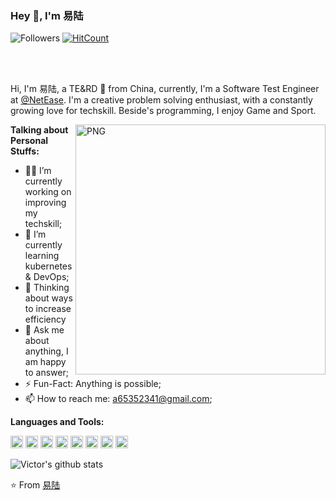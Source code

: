 ### Hey 👋, I'm 易陆

![Followers](https://img.shields.io/github/followers/yili1992?label=Follw&style=social)
[![HitCount](http://hits.dwyl.com/yili1992/yili1992.svg)](http://hits.dwyl.com/yili1992/yili1992)

<br />
<br />

Hi, I'm 易陆, a TE&RD  🚀 from China, currently, I'm a Software Test Engineer at️ [@NetEase](https://fuxi.163.com/). I'm a creative problem solving enthusiast, with a constantly growing love for techskill. Beside's programming, I enjoy Game and Sport.

  <img align="right" alt="PNG" width="400" height="400" src="https://s1.ax1x.com/2020/07/16/UB6CjJ.png" />

**Talking about Personal Stuffs:**

- 👨‍💻 I’m currently working on improving my techskill;
- 🌱 I’m currently learning kubernetes & DevOps; 
- 🤔 Thinking about ways to increase efficiency
- 💬 Ask me about anything, I am happy to answer;
- ⚡️ Fun-Fact: Anything is possible;
- 📫 How to reach me: a65352341@gmail.com;

**Languages and Tools:**  

<code><img height="20" src="https://img.shields.io/badge/-React-%23282C34?style=flat-square&logo=react"></code>
<code><img height="20" src="https://img.shields.io/badge/-MongoDB-HA248?style=flat-square&logo=mongodb"></code>
<code><img height="20" src="https://img.shields.io/badge/-Kubernetes-black?style=flat-square&logo=kubernetes"></code>
<code><img height="20" src="https://img.shields.io/badge/-Python-yellow?style=flat-square&logo=python"></code>
<code><img height="20" src="https://img.shields.io/badge/-Java-blue?style=flat-square&logo=java"></code>
<code><img height="20" src="https://img.shields.io/badge/-Git-%23F05032?style=flat-square&logo=git&logoColor=%23ffffff"></code>
<code><img height="20" src="https://img.shields.io/badge/-VSCode-%23007ACC?style=flat-square&logo=visual-studio-code"></code>
<code><img height="20" src="https://img.shields.io/badge/-Flask-black?style=flat-square&logo=flask"></code>



![Victor's github stats](https://github-readme-stats.vercel.app/api?username=yili1992&show_icons=true&hide_border=true)


⭐️ From [易陆](https://github.com/yili1992)
